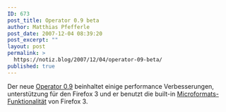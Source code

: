 ```yaml
---
ID: 673
post_title: Operator 0.9 beta
author: Matthias Pfefferle
post_date: 2007-12-04 08:39:20
post_excerpt: ""
layout: post
permalink: >
  https://notiz.blog/2007/12/04/operator-09-beta/
published: true
---
```

Der neue <a href="http://www.kaply.com/weblog/2007/12/03/operator-09-beta-available/">Operator 0.9</a> beinhaltet einige performance Verbesserungen, unterstützung für den Firefox 3 und er benutzt die built-in <a href="http://notiz.blog/2007/10/26/microformats-verarbeitung-in-firefox-3/">Microformats-Funktionalität</a> von Firefox 3.